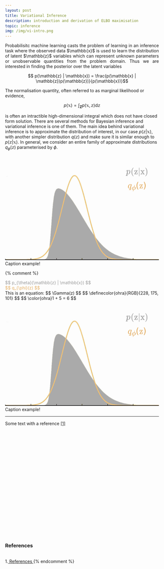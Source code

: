 ```yaml
---
layout: post
title: Variational Inference
description: introduction and derivation of ELBO maximisation
topic: inference
img: /img/vi-intro.png
---
```

<p align="justify">
Probabilisitc machine learning casts the problem of learning in an inference task where the observed data $\mathbb{x}$ is used to learn the distribution of latent $\mathbb{z}$ variables which can represent unknown parameters or unobservable quantities from the problem domain. Thus we are interested in finding the posterior over the latent variables

$$ p(\mathbb{z} | \mathbb{x}) = \frac{p(\mathbb{x} | \mathbb{z})p(\mathbb{z})}{p(\mathbb{x})}$$

The normalisation quantity, often referred to as marginal likelihood or evidence,

$$p(\mathbb{x}) = \int_{\boldsymbol{Z}}{p(\mathbb{x}, \mathbb{z})}\mathrm{d}\mathbb{z}$$

is often an intractible high-dimensional integral which does not have closed form solution. There are several methods for Bayesian inference and variational inference is one of them. The main idea behind variational inference is to approximate the distribution of interest, in our case $p(\mathbb{z} | \mathbb{x})$, with another simpler distribution $q(\mathbb{z})$ and make sure it is similar enough to $p(\mathbb{z} | \mathbb{x})$. In general, we consider an entire family of approximate distributions $q_{\phi}(\mathbb{z})$ parameterised by $\phi$.
</p>

<div class="img_row">
    <img class="col three" src="/img/vi-intro.png"/>
</div>
<div class="col three caption">
   Caption example!
</div>

{% comment %}
<div class="mathmode" style="color:#9a9a9a"> $$ p_{\theta}(\mathbb{z} | \mathbb{x}) $$ </div>
<div style="color:#e4af65"> $$ q_{\phi}(z) $$ </div>
This is an equation: $$ \Gamma(z) $$
 $$ \definecolor{ohra}{RGB}{228, 175, 101} $$
 $$ \color{ohra}1 + 5 = 6 $$
<div class="img_row">
    <img class="col three" src="/img/vi-intro.png"/>
</div>
<div class="col three caption">
   Caption example!
</div>
<hr>
Some text with a reference <a href="#ref1"> [1] </a>
<br>
<br>
<br>
<br>
<br>
<br>
<br>
<br>
<br>
<br>
<br>
<br>
<br>
<br>
<br>
<br>
<br>
<br>
<br>
<br>
<br>
<br>
<h3> References </h3>
<br>
1.<a href="https://nbviewer.jupyter.org/gist/AustinRochford/91cabfd2e1eecf9049774ce529ba4c16" target="+blank" id="ref1"> References </a>
{% endcomment %}
